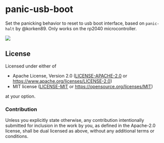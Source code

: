# panic-usb-boot

Set the panicking behavior to reset to usb boot interface, based on `panic-halt` by @korken89. Only works on the rp2040 microcontroller.

[![](https://img.shields.io/crates/v/panic-usb-boot.svg)](https://crates.io/crates/panic-usb-boot)

## License

Licensed under either of

- Apache License, Version 2.0 ([LICENSE-APACHE-2.0](LICENSE-APACHE-2.0) or
  https://www.apache.org/licenses/LICENSE-2.0)
- MIT license ([LICENSE-MIT](LICENSE-MIT) or https://opensource.org/licenses/MIT)

at your option.

### Contribution

Unless you explicitly state otherwise, any contribution intentionally submitted for inclusion in the
work by you, as defined in the Apache-2.0 license, shall be dual licensed as above, without any
additional terms or conditions.
